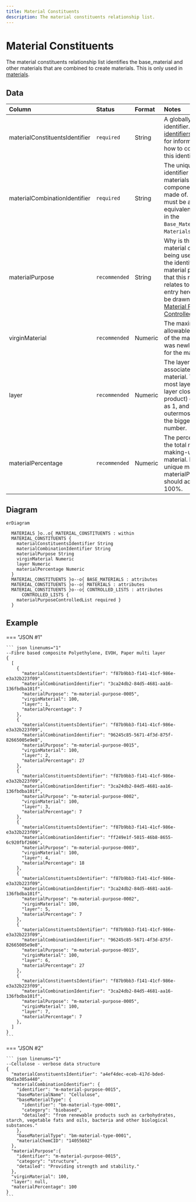 ```yaml
---
title: Material Constituents
description: The material constituents relationship list.
---
```


# Material Constituents

The material constituents relationship list identifies the base_material and other materials that are combined to create materials. This is only used in [materials](../3_Data_Specification/3_2_Materials.md).

## Data
|Column|<div style="width:90px">Status</div>|Format|Notes|
|:-|:-|:-|:-|
|materialConstituentsIdentifier|`required`|String|A globally unique identifier. See [identifiers](../4_Identifiers/4_1_Identifiers.md) section for information on how to construct this identifier|
|materialCombinationIdentifier|`required`|String|The unique identifier of the materials that this component is made of. There must be an equivalent record in the `Base_Materials` OR `Materials` data.|
|materialPurpose|`recommended`|String|Why is this base material or material being used? Use the identifier of the material purpose that this row relates to. The entry here should be drawn from the [Material Purpose Controlled List](../5_Controlled_Lists/5_003_Material_Purpose.md).|
|virginMaterial|`recommended`|Numeric|The maximum allowable percent of the material that was newly created for the material.|
|layer|`recommended`|Numeric|The layer associated with the material. The inner most layer (the layer closest to the product) denoted as 1, and the outermost layer is the biggest number.|
|materialPercentage|`recommended`|Numeric|The percentage of the total materials making-up the material. For every unique material, materialPercentage should add to 100%.|

## Diagram

``` mermaid
erDiagram

  MATERIALS }o..o{ MATERIAL_CONSTITUENTS : within
  MATERIAL_CONSTITUENTS {
    materialConstituentsIdentifier String
    materialCombinationIdentifier String
    materialPurpose String
    virginMaterial Numeric
    layer Numeric
    materialPercentage Numeric
  }
  MATERIAL_CONSTITUENTS }o--o{ BASE_MATERIALS : attributes
  MATERIAL_CONSTITUENTS }o--o{ MATERIALS : attributes
  MATERIAL_CONSTITUENTS }o--o{ CONTROLLED_LISTS : attributes
      CONTROLLED_LISTS {
    materialPurposeControlledList required }
  }
```

## Example

=== "JSON #1"

    ``` json linenums="1"
    --Fibre based composite Polyethylene, EVOH, Paper multi layer
    {
      [
        {
          "materialConstituentsIdentifier": "f87b9bb3-f141-41cf-986e-e3a32b223f09",
          "materialCombinationIdentifier": "3ca24db2-84d5-4681-aa16-136fbdba101f",
          "materialPurpose": "m-material-purpose-0005",
          "virginMaterial": 100,
          "layer": 1,
          "materialPercentage": 7
        },
        {
          "materialConstituentsIdentifier": "f87b9bb3-f141-41cf-986e-e3a32b223f09",
          "materialCombinationIdentifier": "96245c85-5671-4f3d-875f-82665005e9e8",
          "materialPurpose": "m-material-purpose-0015",
          "virginMaterial": 100,
          "layer": 2,
          "materialPercentage": 27
        },
        {
          "materialConstituentsIdentifier": "f87b9bb3-f141-41cf-986e-e3a32b223f09",
          "materialCombinationIdentifier": "3ca24db2-84d5-4681-aa16-136fbdba101f",
          "materialPurpose": "m-material-purpose-0002",
          "virginMaterial": 100,
          "layer": 3,
          "materialPercentage": 7
        },
        {
          "materialConstituentsIdentifier": "f87b9bb3-f141-41cf-986e-e3a32b223f09",
          "materialCombinationIdentifier": "ff249e1f-5015-46b8-8655-6c920fbf2606",
          "materialPurpose": "m-material-purpose-0003",
          "virginMaterial": 100,
          "layer": 4,
          "materialPercentage": 18
        },
        {
          "materialConstituentsIdentifier": "f87b9bb3-f141-41cf-986e-e3a32b223f09",
          "materialCombinationIdentifier": "3ca24db2-84d5-4681-aa16-136fbdba101f",
          "materialPurpose": "m-material-purpose-0002",
          "virginMaterial": 100,
          "layer": 5,
          "materialPercentage": 7
        },
        {
          "materialConstituentsIdentifier": "f87b9bb3-f141-41cf-986e-e3a32b223f09",
          "materialCombinationIdentifier": "96245c85-5671-4f3d-875f-82665005e9e8",
          "materialPurpose": "m-material-purpose-0015",
          "virginMaterial": 100,
          "layer": 6,
          "materialPercentage": 27
        },
        {
          "materialConstituentsIdentifier": "f87b9bb3-f141-41cf-986e-e3a32b223f09",
          "materialCombinationIdentifier": "3ca24db2-84d5-4681-aa16-136fbdba101f",
          "materialPurpose": "m-material-purpose-0005",
          "virginMaterial": 100,
          "layer": 7,
          "materialPercentage": 7
        },
      ]
    } 
    ```
=== "JSON #2"

    ``` json linenums="1"
    --Cellulose - verbose data structure
    {
      "materialConstituentsIdentifier": "a4ef4dec-eceb-417d-bded-9bd1e305a440",
      "materialCombinationIdentifier": {
        "identifier": "m-material-purpose-0015",
        "baseMaterialName": "Cellulose",
        "baseMaterialType": {
          "identifier": "bm-material-type-0001",
          "category": "biobased",
          "detailed": "from renewable products such as carbohydrates, starch, vegetable fats and oils, bacteria and other biological substances."
        },
        "baseMaterialType": "bm-material-type-0001",
        "materialChemCID": "14055602"
      },
      "materialPurpose":{
        "identifier": "m-material-purpose-0015",
        "category": "structure",
        "detailed": "Providing strength and stability."
      },
      "virginMaterial": 100,
      "layer": null,
      "materialPercentage": 100
    }
    ```